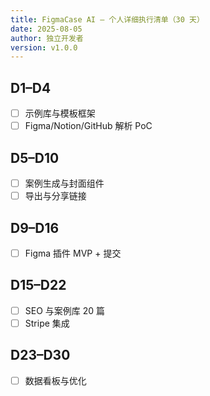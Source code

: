 ```yaml
---
title: FigmaCase AI — 个人详细执行清单（30 天）
date: 2025-08-05
author: 独立开发者
version: v1.0.0
---
```


## D1–D4

- [ ] 示例库与模板框架
- [ ] Figma/Notion/GitHub 解析 PoC

## D5–D10

- [ ] 案例生成与封面组件
- [ ] 导出与分享链接

## D9–D16

- [ ] Figma 插件 MVP + 提交

## D15–D22

- [ ] SEO 与案例库 20 篇
- [ ] Stripe 集成

## D23–D30

- [ ] 数据看板与优化

